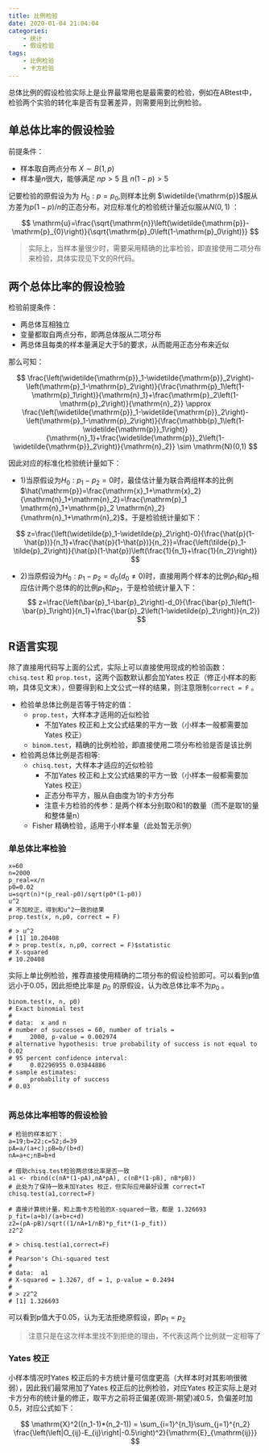 ```yaml
---
title: 比例检验
date: 2020-01-04 21:04:04
categories: 
	- 统计
	- 假设检验
tags:
	- 比例检验
	- 卡方检验
---
```



总体比例的假设检验实际上是业界最常用也是最需要的检验，例如在ABtest中，检验两个实验的转化率是否有显著差异，则需要用到比例检验。

## 单总体比率的假设检验
前提条件：
- 样本取自两点分布 $X \sim B(1,p)$
- 样本量$n$很大，能够满足 $np>5$ 且 $n(1-p)>5$

记要检验的原假设为为 $H_0: p=p_0$,则样本比例 $\widetilde{\mathrm{p}}$服从方差为$p(1-p)/n$的正态分布，对应标准化的检验统计量近似服从$N(0,1)$ ：

$$
\mathrm{u}=\frac{\sqrt{\mathrm{n}}\left(\widetilde{\mathrm{p}}-\mathrm{p}_{0}\right)}{\sqrt{\mathrm{p}_0\left(1-\mathrm{p}_0\right)}}
$$

> 实际上，当样本量很少时，需要采用精确的比率检验，即直接使用二项分布来检验，具体实现见下文的R代码。



## 两个总体比率的假设检验

检验前提条件：
- 两总体互相独立
- 变量都取自两点分布，即两总体服从二项分布
- 两总体且每类的样本量满足大于5的要求，从而能用正态分布来近似

那么可知：

$$
\frac{\left(\widetilde{\mathrm{p}}_1-\widetilde{\mathrm{p}}_2\right)-\left(\mathrm{p}_1-\mathrm{p}_2\right)}{\frac{\mathrm{p}_1\left(1-\mathrm{p}_1\right)}{\mathrm{n}_1}+\frac{\mathrm{p}_2\left(1-\mathrm{p}_2\right)}{\mathrm{n}_2}} \approx \frac{\left(\widetilde{\mathrm{p}}_1-\widetilde{\mathrm{p}}_2\right)-\left(\mathrm{p}_1-\mathrm{p}_2\right)}{\frac{\mathbb{p}_1\left(1-\widetilde{\mathrm{p}}_1\right)}{\mathrm{n}_1}+\frac{\widetilde{\mathrm{p}}_2\left(1-\widetilde{\mathrm{p}}_2\right)}{\mathrm{n}_2}} \sim \mathrm{N}(0,1)
$$

因此对应的标准化检验统计量如下：
- 1)当原假设为$H_0:p_1-p_2=0$时，最佳估计量为联合两组样本的比例$\hat{\mathrm{p}}=\frac{\mathrm{x}_1+\mathrm{x}_2}{\mathrm{n}_1+\mathrm{n}_2}=\frac{\mathrm{p}_1 \mathrm{n}_1+\mathrm{p}_2 \mathrm{n}_2}{\mathrm{n}_1+\mathrm{n}_2}$，于是检验统计量如下：

$$
z=\frac{\left(\widetilde{p}_1-\widetilde{p}_2\right)-0}{\frac{\hat{p}(1-\hat{p})}{n_1}+\frac{\hat{p}(1-\hat{p})}{n_2}}=\frac{\left(\tilde{p}_1-\tilde{p}_2\right)}{\hat{p}(1-\hat{p})\left(\frac{1}{n_1}+\frac{1}{n_2}\right)}
$$

- 2)当原假设为$H_0:p_1-p_2=d_0(d_0 \neq 0)$时，直接用两个样本的比例$\widetilde{p}_1$和$\widetilde{p}_2$相应估计两个总体的的比例$p_1$和$p_2$，于是检验统计量入下：
$$
z=\frac{\left(\bar{p}_1-\bar{p}_2\right)-d_0}{\frac{\bar{p}_1\left(1-\bar{p}_1\right)}{n_1}+\frac{\bar{p}_2\left(1-\widetilde{p}_2\right)}{n_2}}
$$


## R语言实现
除了直接用代码写上面的公式，实际上可以直接使用现成的检验函数：`chisq.test` 和 `prop.test`，这两个函数默认都会加Yates 校正（修正小样本的影响，具体见文末），但要得到和上文公式一样的结果，则注意限制`correct = F` 。

- 检验单总体比例是否等于特定的值：
	- `prop.test`，大样本才适用的近似检验
		- 不加Yates 校正和上文公式结果的平方一致（小样本一般都需要加Yates 校正） 
	- `binom.test`，精确的比例检验，即直接使用二项分布检验是否是该比例
- 检验两总体比例是否相等:
	- `chisq.test`，大样本才适应的近似检验
		- 不加Yates 校正和上文公式结果的平方一致（小样本一般都需要加Yates 校正）
		- 正态分布平方，服从自由度为1的卡方分布
		- 注意卡方检验的传参：是两个样本分别取0和1的数量（而不是取1的量和整体量n）
	- Fisher 精确检验，适用于小样本量（此处暂无示例）


### 单总体比率检验

```
x=60
n=2000
p_real=x/n
p0=0.02
u=sqrt(n)*(p_real-p0)/sqrt(p0*(1-p0))
u^2
# 不加校正，得到和u^2一致的结果
prop.test(x, n,p0, correct = F)

# > u^2
# [1] 10.20408
# > prop.test(x, n,p0, correct = F)$statistic
# X-squared 
# 10.20408 
```

实际上单比例检验，推荐直接使用精确的二项分布的假设检验即可。可以看到p值远小于0.05，因此拒绝比率是 $p_0$ 的原假设，认为改总体比率不为$p_0$ 。
```{r}
binom.test(x, n, p0)
# Exact binomial test
# 
# data:  x and n
# number of successes = 60, number of trials =
#     2000, p-value = 0.002974
# alternative hypothesis: true probability of success is not equal to 0.02
# 95 percent confidence interval:
#     0.02296955 0.03844886
# sample estimates:
#     probability of success 
# 0.03 


```


### 两总体比率相等的假设检验

```{r}
# 检验的样本如下：
a=19;b=22;c=52;d=39
pA=a/(a+c);pB=b/(b+d)
nA=a+c;nB=b+d

# 借助chisq.test检验两总体比率是否一致
a1 <- rbind(c(nA*(1-pA),nA*pA), c(nB*(1-pB), nB*pB))
# 此处为了保持一致未加Yates 校正，但实际应用最好设置 correct=T
chisq.test(a1,correct=F)

# 直接计算统计量，和上面卡方检验的X-squared一致，都是 1.326693
p_fit=(a+b)/(a+b+c+d)
z2=(pA-pB)/sqrt((1/nA+1/nB)*p_fit*(1-p_fit))
z2^2
```

```
# > chisq.test(a1,correct=F)
# 
# Pearson's Chi-squared test
# 
# data:  a1
# X-squared = 1.3267, df = 1, p-value = 0.2494
# 
# > z2^2
# [1] 1.326693
```

可以看到p值大于0.05，认为无法拒绝原假设，即$p_1=p_2$ 

> 注意只是在这次样本里找不到拒绝的理由，不代表这两个比例就一定相等了


### Yates 校正

小样本情况时Yates 校正后的卡方统计量可信度更高（大样本时对其影响很微弱），因此我们最常用加了Yates 校正后的比例检验，对应Yates 校正实际上是对卡方分布的统计量的修正，取平方之前将正偏差(观测-期望)减0.5，负偏差时加0.5，对应公式如下：

$$
\mathrm{X}^2((n_1-1)*(n_2-1)) = \sum_{i=1}^{n_1}\sum_{j=1}^{n_2} \frac{\left(\left|O_{ij}-E_{ij}\right|-0.5\right)^2}{\mathrm{E}_{\mathrm{ij}}}
$$